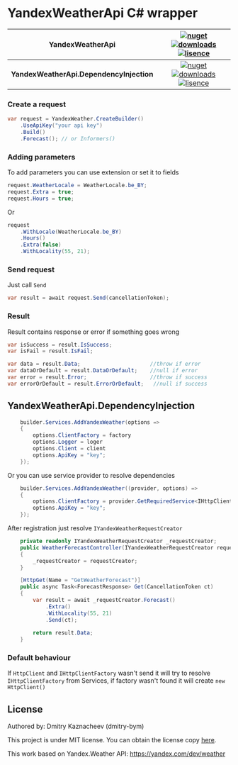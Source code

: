 # YandexWeatherApi C# wrapper
| YandexWeatherApi |  [![nuget](https://img.shields.io/nuget/v/YandexWeatherApi?style=flat-square)](https://www.nuget.org/packages/YandexWeatherApi) [![downloads](https://img.shields.io/nuget/dt/YandexWeatherApi?style=flat-square)](https://www.nuget.org/packages/YandexWeatherApi) [![lisence](https://img.shields.io/badge/lisence-MIT-green?style=flat-square)](https://github.com/dmitry-bym/YandexWeatherApi/blob/master/LICENSE) |
| ------------- |:-------------:|
| __YandexWeatherApi.DependencyInjection__ | [![nuget](https://img.shields.io/nuget/v/YandexWeatherApi.DependencyInjection?style=flat-square)](https://www.nuget.org/packages/YandexWeatherApi.DependencyInjection) [![downloads](https://img.shields.io/nuget/dt/YandexWeatherApi.DependencyInjection?style=flat-square)](https://www.nuget.org/packages/YandexWeatherApi.DependencyInjection) [![lisence](https://img.shields.io/badge/lisence-MIT-green?style=flat-square)](https://github.com/dmitry-bym/YandexWeatherApi/blob/master/LICENSE) |

### Create a request

```c#
var request = YandexWeather.CreateBuilder()
    .UseApiKey("your api key")
    .Build()
    .Forecast(); // or Informers()
```

### Adding parameters
To add parameters you can use extension or set it to fields
```c#
request.WeatherLocale = WeatherLocale.be_BY;
request.Extra = true;
request.Hours = true;
```
Or
```c#
request
    .WithLocale(WeatherLocale.be_BY)
    .Hours()
    .Extra(false)
    .WithLocality(55, 21);
```
    
### Send request
Just call `Send`
```c#
var result = await request.Send(cancellationToken);
```

### Result
Result contains response or error if something goes wrong
```c#
var isSuccess = result.IsSuccess;
var isFail = result.IsFail;

var data = result.Data;                      //throw if error
var dataOrDefault = result.DataOrDefault;    //null if error
var error = result.Error;                    //throw if success 
var errorOrDefault = result.ErrorOrDefault;   //null if success 
```

## YandexWeatherApi.DependencyInjection

```c#
    builder.Services.AddYandexWeather(options =>
    {
        options.ClientFactory = factory
        options.Logger = loger
        options.Client = client
        options.ApiKey = "key";
    });
```
Or you can use service provider to resolve dependencies
```c#
    builder.Services.AddYandexWeather((provider, options) =>
    {
        options.ClientFactory = provider.GetRequiredService<IHttpClientFactory>();
        options.ApiKey = "key";
    });
```
After registration just resolve `IYandexWeatherRequestCreator`
```c#
    private readonly IYandexWeatherRequestCreator _requestCreator;
    public WeatherForecastController(IYandexWeatherRequestCreator requestCreator)
    {
        _requestCreator = requestCreator;
    }

    [HttpGet(Name = "GetWeatherForecast")]
    public async Task<ForecastResponse> Get(CancellationToken ct)
    {
        var result = await _requestCreator.Forecast()
            .Extra()
            .WithLocality(55, 21)
            .Send(ct);
        
        return result.Data;
    }
```

### Default behaviour
If `HttpClient` and `IHttpClientFactory` wasn't send it will try to resolve `IHttpClientFactory` from Services, if factory wasn't found it will create `new HttpClient()`

## License

Authored by: Dmitry Kaznacheev (dmitry-bym)

This project is under MIT license. You can obtain the license copy [here](https://github.com/dmitry-bym/YandexWeatherApi/blob/master/LICENSE).

This work based on Yandex.Weather API: https://yandex.com/dev/weather

